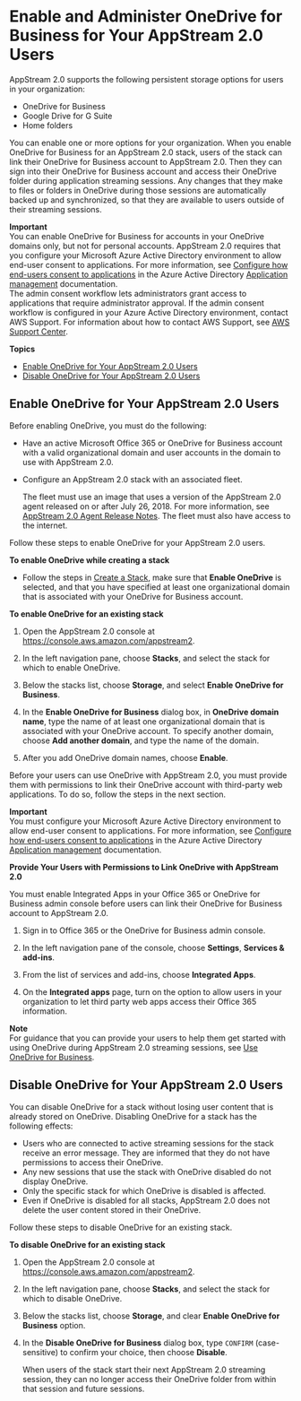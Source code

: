# Enable and Administer OneDrive for Business for Your AppStream 2\.0 Users<a name="onedrive"></a>

AppStream 2\.0 supports the following persistent storage options for users in your organization: 
+ OneDrive for Business
+ Google Drive for G Suite
+ Home folders

You can enable one or more options for your organization\. When you enable OneDrive for Business for an AppStream 2\.0 stack, users of the stack can link their OneDrive for Business account to AppStream 2\.0\. Then they can sign into their OneDrive for Business account and access their OneDrive folder during application streaming sessions\. Any changes that they make to files or folders in OneDrive during those sessions are automatically backed up and synchronized, so that they are available to users outside of their streaming sessions\. 

**Important**  
You can enable OneDrive for Business for accounts in your OneDrive domains only, but not for personal accounts\. AppStream 2\.0 requires that you configure your Microsoft Azure Active Directory environment to allow end\-user consent to applications\. For more information, see [Configure how end\-users consent to applications](https://docs.microsoft.com/en-us/azure/active-directory/manage-apps/configure-user-consent) in the Azure Active Directory [Application management](https://docs.microsoft.com/en-us/azure/active-directory/manage-apps/) documentation\.   
 The admin consent workflow lets administrators grant access to applications that require administrator approval\. If the admin consent workflow is configured in your Azure Active Directory environment, contact AWS Support\. For information about how to contact AWS Support, see [AWS Support Center](https://console.aws.amazon.com/support/home#/)\. 

**Topics**
+ [Enable OneDrive for Your AppStream 2\.0 Users](#enable-onedrive)
+ [Disable OneDrive for Your AppStream 2\.0 Users](#disable-onedrive)

## Enable OneDrive for Your AppStream 2\.0 Users<a name="enable-onedrive"></a>

Before enabling OneDrive, you must do the following:
+ Have an active Microsoft Office 365 or OneDrive for Business account with a valid organizational domain and user accounts in the domain to use with AppStream 2\.0\. 
+ Configure an AppStream 2\.0 stack with an associated fleet\.

   The fleet must use an image that uses a version of the AppStream 2\.0 agent released on or after July 26, 2018\. For more information, see [AppStream 2\.0 Agent Release Notes](agent-software-versions.md)\. The fleet must also have access to the internet\.

Follow these steps to enable OneDrive for your AppStream 2\.0 users\.

**To enable OneDrive while creating a stack**
+ Follow the steps in [Create a Stack](set-up-stacks-fleets.md#set-up-stacks-fleets-install), make sure that **Enable OneDrive** is selected, and that you have specified at least one organizational domain that is associated with your OneDrive for Business account\.

**To enable OneDrive for an existing stack**

1. Open the AppStream 2\.0 console at [https://console\.aws\.amazon\.com/appstream2](https://console.aws.amazon.com/appstream2)\.

1. In the left navigation pane, choose **Stacks**, and select the stack for which to enable OneDrive\.

1. Below the stacks list, choose **Storage**, and select **Enable OneDrive for Business**\. 

1. In the **Enable OneDrive for Business** dialog box, in **OneDrive domain name**, type the name of at least one organizational domain that is associated with your OneDrive account\. To specify another domain, choose **Add another domain**, and type the name of the domain\.

1. After you add OneDrive domain names, choose **Enable**\.

Before your users can use OneDrive with AppStream 2\.0, you must provide them with permissions to link their OneDrive account with third\-party web applications\. To do so, follow the steps in the next section\.

**Important**  
You must configure your Microsoft Azure Active Directory environment to allow end\-user consent to applications\. For more information, see [Configure how end\-users consent to applications](https://docs.microsoft.com/en-us/azure/active-directory/manage-apps/configure-user-consent) in the Azure Active Directory [Application management](https://docs.microsoft.com/en-us/azure/active-directory/manage-apps/) documentation\.

**Provide Your Users with Permissions to Link OneDrive with AppStream 2\.0**

You must enable Integrated Apps in your Office 365 or OneDrive for Business admin console before users can link their OneDrive for Business account to AppStream 2\.0\.

1. Sign in to Office 365 or the OneDrive for Business admin console\.

1. In the left navigation pane of the console, choose **Settings**, **Services & add\-ins**\.

1. From the list of services and add\-ins, choose **Integrated Apps**\.

1. On the **Integrated apps** page, turn on the option to allow users in your organization to let third party web apps access their Office 365 information\.

**Note**  
For guidance that you can provide your users to help them get started with using OneDrive during AppStream 2\.0 streaming sessions, see [Use OneDrive for Business](onedrive-end-user.md)\.

## Disable OneDrive for Your AppStream 2\.0 Users<a name="disable-onedrive"></a>

You can disable OneDrive for a stack without losing user content that is already stored on OneDrive\. Disabling OneDrive for a stack has the following effects:
+ Users who are connected to active streaming sessions for the stack receive an error message\. They are informed that they do not have permissions to access their OneDrive\. 
+ Any new sessions that use the stack with OneDrive disabled do not display OneDrive\. 
+ Only the specific stack for which OneDrive is disabled is affected\.
+ Even if OneDrive is disabled for all stacks, AppStream 2\.0 does not delete the user content stored in their OneDrive\.

Follow these steps to disable OneDrive for an existing stack\.

**To disable OneDrive for an existing stack**

1. Open the AppStream 2\.0 console at [https://console\.aws\.amazon\.com/appstream2](https://console.aws.amazon.com/appstream2)\.

1. In the left navigation pane, choose **Stacks**, and select the stack for which to disable OneDrive\.

1. Below the stacks list, choose **Storage**, and clear **Enable OneDrive for Business** option\.

1. In the **Disable OneDrive for Business** dialog box, type `CONFIRM` \(case\-sensitive\) to confirm your choice, then choose **Disable**\.

   When users of the stack start their next AppStream 2\.0 streaming session, they can no longer access their OneDrive folder from within that session and future sessions\.